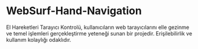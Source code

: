 # WebSurf-Hand-Navigation
 El Hareketleri Tarayıcı Kontrolü, kullanıcıların web tarayıcılarını elle gezinme ve temel işlemleri gerçekleştirme yeteneği sunan bir projedir. Erişilebilirlik ve kullanım kolaylığı odaklıdır.
